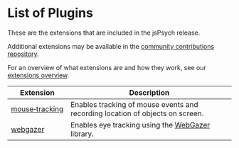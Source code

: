 # List of Plugins

These are the extensions that are included in the jsPsych release. 

Additional extensions may be available in the [community contributions repository](https://github.com/jspsych/jspsych-contrib). 

For an overview of what extensions are and how they work, see our [extensions overview](../overview/extensions.md).


Extension | Description
------ | -----------
[mouse&#8209;tracking](../extensions/mouse-tracking.md) | Enables tracking of mouse events and recording location of objects on screen.
[webgazer](../extensions/webgazer.md) | Enables eye tracking using the [WebGazer](https://webgazer.cs.brown.edu/) library.